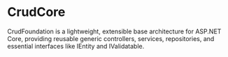 # CrudCore
CrudFoundation is a lightweight, extensible base architecture for ASP.NET Core, providing reusable generic controllers, services, repositories, and essential interfaces like IEntity and IValidatable.
